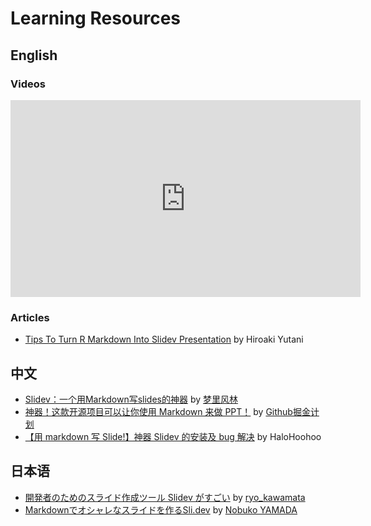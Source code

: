 # Learning Resources

## English

### Videos

<iframe width="560" height="315" src="https://www.youtube-nocookie.com/embed/oSgM6GoSwyY" title="YouTube video player" frameborder="0" allow="accelerometer; autoplay; clipboard-write; encrypted-media; gyroscope; picture-in-picture" allowfullscreen></iframe>

### Articles

- [Tips To Turn R Markdown Into Slidev Presentation](https://yutani.rbind.io/post/2021-06-05-tips-to-turn-r-markdown-into-slidev-presentation/) by Hiroaki Yutani

## 中文

- [Slidev：一个用Markdown写slides的神器](https://zhuanlan.zhihu.com/p/372729473) by [梦里风林](https://www.zhihu.com/people/meng-li-feng-lin)
- [神器！这款开源项目可以让你使用 Markdown 来做 PPT！](https://zhuanlan.zhihu.com/p/377567327) by [Github掘金计划](https://www.zhihu.com/people/github-stars)
- [【用 markdown 写 Slide!】神器 Slidev 的安装及 bug 解决](https://blog.csdn.net/weixin_43828250/article/details/116664775) by HaloHoohoo

## 日本语

- [開発者のためのスライド作成ツール Slidev がすごい](https://zenn.dev/ryo_kawamata/articles/introduce-slidev) by [ryo_kawamata](https://zenn.dev/ryo_kawamata)
- [Markdownでオシャレなスライドを作るSli.dev](https://qiita.com/e99h2121/items/a115f8865a0dc21bb462) by [Nobuko YAMADA](https://qiita.com/e99h2121)
